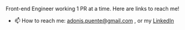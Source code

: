 Front-end Engineer working 1 PR at a time. 
Here are links to reach me!
- 📫 How to reach me: adonis.puente@gmail.com , or my [LinkedIn](https://www.linkedin.com/in/adonis-puente)

